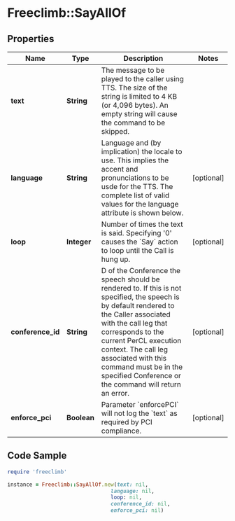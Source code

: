 # Freeclimb::SayAllOf

## Properties

Name | Type | Description | Notes
------------ | ------------- | ------------- | -------------
**text** | **String** | The message to be played to the caller using TTS. The size of the string is limited to 4 KB (or 4,096 bytes). An empty string will cause the command to be skipped. | 
**language** | **String** | Language and (by implication) the locale to use. This implies the accent and pronunciations to be usde for the TTS. The complete list of valid values for the language attribute is shown below. | [optional] 
**loop** | **Integer** | Number of times the text is said. Specifying &#39;0&#39; causes the &#x60;Say&#x60; action to loop until the Call is hung up. | [optional] 
**conference_id** | **String** | D of the Conference the speech should be rendered to. If this is not specified, the speech is by default rendered to the Caller associated with the call leg that corresponds to the current PerCL execution context. The call leg associated with this command must be in the specified Conference or the command will return an error. | [optional] 
**enforce_pci** | **Boolean** | Parameter &#x60;enforcePCI&#x60; will not log the &#x60;text&#x60; as required by PCI compliance. | [optional] 

## Code Sample

```ruby
require 'freeclimb'

instance = Freeclimb::SayAllOf.new(text: nil,
                                 language: nil,
                                 loop: nil,
                                 conference_id: nil,
                                 enforce_pci: nil)
```


